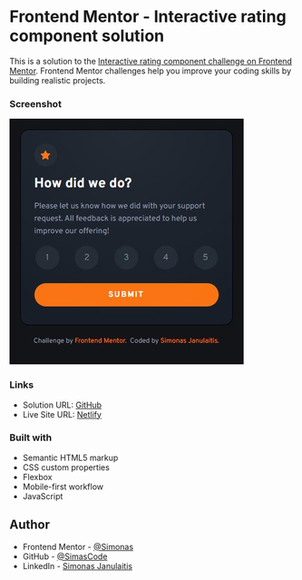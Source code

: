 # Frontend Mentor - Interactive rating component solution

This is a solution to the [Interactive rating component challenge on Frontend Mentor](https://www.frontendmentor.io/challenges/interactive-rating-component-koxpeBUmI). Frontend Mentor challenges help you improve your coding skills by building realistic projects.

### Screenshot

![](./images/interactive_rating.JPG)

### Links

- Solution URL: [GitHub](https://github.com/SimasCode/interactive_rating_component)
- Live Site URL: [Netlify](https://interactiveratingsimjan.netlify.app/)

### Built with

- Semantic HTML5 markup
- CSS custom properties
- Flexbox
- Mobile-first workflow
- JavaScript

## Author

- Frontend Mentor - [@Simonas](https://www.frontendmentor.io/profile/SimasCode)
- GitHub - [@SimasCode](https://github.com/SimasCode)
- LinkedIn - [Simonas Janulaitis](https://www.linkedin.com/in/simonas-janulaitis/)
